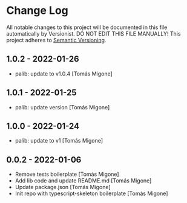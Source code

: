 # Change Log

All notable changes to this project will be documented in this file
automatically by Versionist. DO NOT EDIT THIS FILE MANUALLY!
This project adheres to [Semantic Versioning](http://semver.org/).

## 1.0.2 - 2022-01-26

* palib: update to v1.0.4 [Tomás Migone]

## 1.0.1 - 2022-01-25

* palib: update version [Tomás Migone]

## 1.0.0 - 2022-01-24

* palib: update to v1 [Tomás Migone]

## 0.0.2 - 2022-01-06

* Remove tests boilerplate [Tomás Migone]
* Add lib code and update README.md [Tomás Migone]
* Update package.json [Tomás Migone]
* Init repo with typescript-skeleton boilerplate [Tomás Migone]
